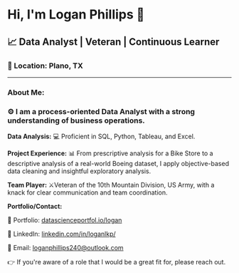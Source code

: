 # Hi, I'm Logan Phillips 👋

## 📈 Data Analyst | Veteran | Continuous Learner

### 📍 Location: Plano, TX

---

### About Me:
### ⚙️ I am a process-oriented Data Analyst with a strong understanding of business operations.

**Data Analysis:**
💻  Proficient in SQL, Python, Tableau, and Excel.

**Project Experience:**
📊 From prescriptive analysis for a Bike Store to a descriptive analysis of a real-world Boeing dataset, I apply objective-based data cleaning and insightful exploratory analysis.

**Team Player:**
⚔️Veteran of the 10th Mountain Division, US Army, with a knack for clear communication and team coordination.

**Portfolio/Contact:**


🔗 Portfolio: [datascienceportfol.io/logan](https://www.datascienceportfol.io/logan)

🔗 LinkedIn: [linkedin.com/in/loganlkp/](https://www.linkedin.com/in/loganlkp/)

📧 Email: loganphillips240@outlook.com

👉 If you're aware of a role that I would be a great fit for, please reach out.

